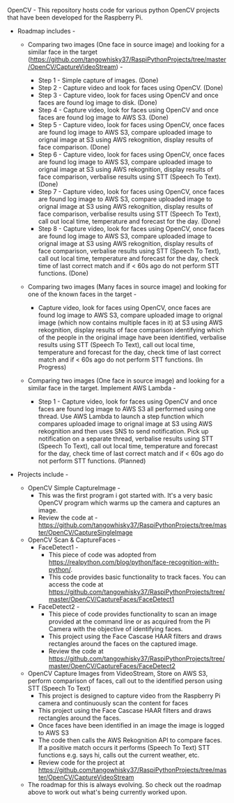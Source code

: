 OpenCV - This repository hosts code for various python OpenCV projects that have been developed for the Raspberry Pi.

- Roadmap includes - 
  - Comparing two images (One face in source image) and looking for a similar face in the target (https://github.com/tangowhisky37/RaspiPythonProjects/tree/master/OpenCV/CaptureVideoStream) - 
    - Step 1 - Simple capture of images. (Done)
    - Step 2 -  Capture video and look for faces using OpenCV. (Done)
    - Step 3 -  Capture video, look for faces using OpenCV and once faces are found log image to disk. (Done)
    - Step 4 -  Capture video, look for faces using OpenCV and once faces are found log image to AWS S3. (Done)
    - Step 5 -  Capture video, look for faces using OpenCV, once faces are found log image to AWS S3, compare uploaded image to orignal image at S3 using AWS rekognition, display results of face comparison. (Done)
    - Step 6 -  Capture video, look for faces using OpenCV, once faces are found log image to AWS S3, compare uploaded image to orignal image at S3 using AWS rekognition, display results of face comparison, verbalise results using STT (Speech To Text). (Done)
    - Step 7 -  Capture video, look for faces using OpenCV, once faces are found log image to AWS S3, compare uploaded image to orignal image at S3 using AWS rekognition, display results of face comparison, verbalise results using STT (Speech To Text), call out local time, temperature and forecast for the day. (Done)
    - Step 8 -  Capture video, look for faces using OpenCV, once faces are found log image to AWS S3, compare uploaded image to orignal image at S3 using AWS rekognition, display results of face comparison, verbalise results using STT (Speech To Text), call out local time, temperature and forecast for the day, check time of last correct match and if < 60s ago do not perform STT functions. (Done)
    
  - Comparing two images (Many faces in source image) and looking for one of the known faces in the target -
    - Capture video, look for faces using OpenCV, once faces are found log image to AWS S3, compare uploaded image to orignal image (which now contains multiple faces in it) at S3 using AWS rekognition, display results of face comparison identifying which of the people in the original image have been identified, verbalise results using STT (Speech To Text), call out local time, temperature and forecast for the day, check time of last correct match and if < 60s ago do not perform STT functions. (In Progress)
    
  - Comparing two images (One face in source image) and looking for a similar face in the target. Implement AWS Lambda - 
    - Step 1 - Capture video, look for faces using OpenCV and once faces are found log image to AWS S3 all performed using one thread. Use AWS Lambda to launch a step function which compares uploaded image to orignal image at S3 using AWS rekognition and then uses SNS to send notification. Pick up notification on a separate thread, verbalise results using STT (Speech To Text), call out local time, temperature and forecast for the day, check time of last correct match and if < 60s ago do not perform STT functions. (Planned)

- Projects include - 
  - OpenCV Simple CaptureImage -
    - This was the first program i got started with. It's a very basic OpenCV program which warms up the camera and captures an image.
    - Review the code at - https://github.com/tangowhisky37/RaspiPythonProjects/tree/master/OpenCV/CaptureSingleImage
  - OpenCV Scan & CaptureFaces - 
    - FaceDetect1 - 
      - This piece of code was adopted from https://realpython.com/blog/python/face-recognition-with-python/. 
      - This code provides basic functionality to track faces. You can access the code at https://github.com/tangowhisky37/RaspiPythonProjects/tree/master/OpenCV/CaptureFaces/FaceDetect1
    - FaceDetect2 - 
      - This piece of code provides functionality to scan an image provided at the command line or as acquired from the Pi Camera with the objective of identifying faces. 
      - This project using the Face Cascase HAAR filters and draws rectangles around the faces on the captured image. 
      - Review the code at https://github.com/tangowhisky37/RaspiPythonProjects/tree/master/OpenCV/CaptureFaces/FaceDetect2
  - OpenCV Capture Images from VideoStream, Store on AWS S3, perform comparison of faces, call out to the identified person using STT (Speech To Text)
    - This project is designed to capture video from the Raspberry Pi camera and continuously scan the content for faces
    - This project using the Face Cascase HAAR filters and draws rectangles around the faces. 
    - Once faces have been identified in an image the image is logged to AWS S3
    - The code then calls the AWS Rekognition API to compare faces. If a positive match occurs it performs (Speech To Text) STT functions e.g. says hi, calls out the current weather, etc. 
    - Review code for the project at https://github.com/tangowhisky37/RaspiPythonProjects/tree/master/OpenCV/CaptureVideoStream 
  - The roadmap for this is always evolving. So check out the roadmap above to work out what's being currently worked upon. 
